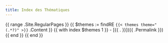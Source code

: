 ```yaml
---
title: Index des Thématiques
---
```


{{ range .Site.RegularPages }}
  {{ $themes := findRE `{{< themes theme="(.*?)" >}}` .Content }}
  {{ with index $themes 1 }}
    - [{{ . }}]({{ .Permalink }})
  {{ end }}
{{ end }}